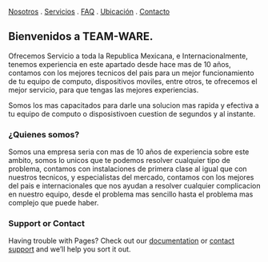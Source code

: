 [Nosotros](./nosotros.md) . [Servicios](./servicios.md) . [FAQ](FAQ.md) . [Ubicación](ubicacion.md) . [Contacto](./contacto.md)
## Bienvenidos a TEAM-WARE.

Ofrecemos Servicio a toda la Republica Mexicana, e Internacionalmente, tenemos experiencia en este apartado desde hace mas de 10 años, contamos con los mejores tecnicos del pais para un mejor funcionamiento de tu equipo de computo, dispositivos moviles, entre otros, te ofrecemos el mejor servicio, para que tengas las mejores experiencias.

Somos los mas capacitados para darle una solucion mas rapida y efectiva a tu equipo de computo  o disposistivoen cuestion de segundos y al instante.



### ¿Quienes somos? ###

Somos una empresa seria con mas de 10 años de experiencia sobre este ambito, somos lo unicos que te podemos resolver cualquier tipo de problema, contamos con instalaciones de primera clase al igual que con nuestros tecnicos, y especialistas del mercado, contamos con los mejores del pais e internacionales que nos ayudan a resolver cualquier complicacion en nuestro equipo, desde el problema mas sencillo hasta el problema mas complejo que puede haber.

### Support or Contact

Having trouble with Pages? Check out our [documentation](https://docs.github.com/categories/github-pages-basics/) or [contact support](https://support.github.com/contact) and we’ll help you sort it out.
